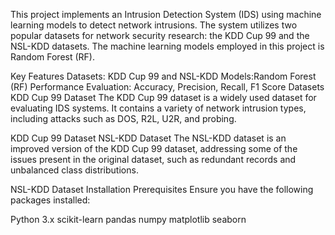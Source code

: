 This project implements an Intrusion Detection System (IDS) using machine learning models to detect network intrusions. The system utilizes two popular datasets for network security research: the KDD Cup 99 and the NSL-KDD datasets. The machine learning models employed in this project is Random Forest (RF).

Key Features
Datasets: KDD Cup 99 and NSL-KDD
Models:Random Forest (RF)
Performance Evaluation: Accuracy, Precision, Recall, F1 Score
Datasets
KDD Cup 99 Dataset
The KDD Cup 99 dataset is a widely used dataset for evaluating IDS systems. It contains a variety of network intrusion types, including attacks such as DOS, R2L, U2R, and probing.

KDD Cup 99 Dataset
NSL-KDD Dataset
The NSL-KDD dataset is an improved version of the KDD Cup 99 dataset, addressing some of the issues present in the original dataset, such as redundant records and unbalanced class distributions.

NSL-KDD Dataset
Installation
Prerequisites
Ensure you have the following packages installed:

Python 3.x
scikit-learn
pandas
numpy
matplotlib
seaborn
